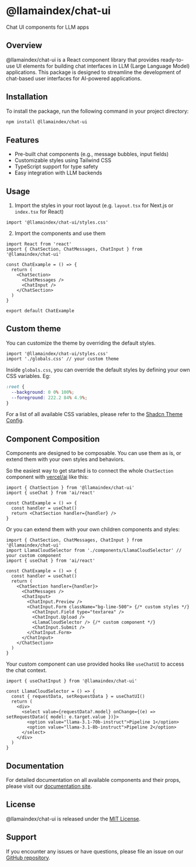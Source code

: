 # @llamaindex/chat-ui

Chat UI components for LLM apps

## Overview

@llamaindex/chat-ui is a React component library that provides ready-to-use UI elements for building chat interfaces in LLM (Large Language Model) applications. This package is designed to streamline the development of chat-based user interfaces for AI-powered applications.

## Installation

To install the package, run the following command in your project directory:

```sh
npm install @llamaindex/chat-ui
```

## Features

- Pre-built chat components (e.g., message bubbles, input fields)
- Customizable styles using Tailwind CSS
- TypeScript support for type safety
- Easy integration with LLM backends

## Usage

1. Import the styles in your root layout (e.g. `layout.tsx` for Next.js or `index.tsx` for React)

```tsx
import '@llamaindex/chat-ui/styles.css'
```

2. Import the components and use them

```tsx
import React from 'react'
import { ChatSection, ChatMessages, ChatInput } from '@llamaindex/chat-ui'

const ChatExample = () => {
  return (
    <ChatSection>
      <ChatMessages />
      <ChatInput />
    </ChatSection>
  )
}

export default ChatExample
```

## Custom theme

You can customize the theme by overriding the default styles.

```tsx
import '@llamaindex/chat-ui/styles.css'
import './globals.css' // your custom theme
```

Inside `globals.css`, you can override the default styles by defining your own CSS variables. Eg:

```css
:root {
  --background: 0 0% 100%;
  --foreground: 222.2 84% 4.9%;
}
```

For a list of all available CSS variables, please refer to the [Shadcn Theme Config](https://ui.shadcn.com/themes).

## Component Composition

Components are designed to be composable. You can use them as is, or extend them with your own styles and behaviors.

So the easiest way to get started is to connect the whole `ChatSection` component with [vercel/ai](https://github.com/vercel/ai) like this:

```tsx
import { ChatSection } from '@llamaindex/chat-ui'
import { useChat } from 'ai/react'

const ChatExample = () => {
  const handler = useChat()
  return <ChatSection handler={handler} />
}
```

Or you can extend them with your own children components and styles:

```tsx
import { ChatSection, ChatMessages, ChatInput } from '@llamaindex/chat-ui'
import LlamaCloudSelector from './components/LlamaCloudSelector' // your custom component
import { useChat } from 'ai/react'

const ChatExample = () => {
  const handler = useChat()
  return (
    <ChatSection handler={handler}>
      <ChatMessages />
      <ChatInput>
        <ChatInput.Preview />
        <ChatInput.Form className="bg-lime-500"> {/* custom styles */}
          <ChatInput.Field type="textarea" />
          <ChatInput.Upload />
          <LlamaCloudSelector /> {/* custom component */}
          <ChatInput.Submit />
        </ChatInput.Form>
      </ChatInput>
    </ChatSection>
  )
}
```

Your custom component can use provided hooks like `useChatUI` to access the chat context.

```tsx
import { useChatInput } from '@llamaindex/chat-ui'

const LlamaCloudSelector = () => {
  const { requestData, setRequestData } = useChatUI()
  return (
    <div>
      <select value={requestData?.model} onChange={(e) => setRequestData({ model: e.target.value })}>
        <option value="llama-3.1-70b-instruct">Pipeline 1</option>
        <option value="llama-3.1-8b-instruct">Pipeline 2</option>
      </select>
    </div>
  )
}
```

## Documentation

For detailed documentation on all available components and their props, please visit our [documentation site](https://docs.llamaindex.ai/chat-ui).

## License

@llamaindex/chat-ui is released under the [MIT License](LICENSE).

## Support

If you encounter any issues or have questions, please file an issue on our [GitHub repository](https://github.com/run-llama/chat-ui/issues).
